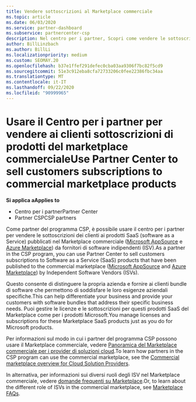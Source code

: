 ```yaml
---
title: Vendere sottoscrizioni al Marketplace commerciale
ms.topic: article
ms.date: 06/03/2020
ms.service: partner-dashboard
ms.subservice: partnercenter-csp
description: Nel centro per i partner, Scopri come vendere le sottoscrizioni dei clienti ai prodotti SaaS pubblicati nel Marketplace commerciale da fornitori di software indipendenti (ISV).
author: BillLinzbach
ms.author: BillLi
ms.localizationpriority: medium
ms.custom: SEOMAY.20
ms.openlocfilehash: b37e1ffef291defec0cba03aa9306f7bc82f5cd9
ms.sourcegitcommit: 51e3c912eba8cfa72733206c0fee22386fbc34aa
ms.translationtype: MT
ms.contentlocale: it-IT
ms.lasthandoff: 09/22/2020
ms.locfileid: "90999965"
---
```

# <a name="use-partner-center-to-sell-customers-subscriptions-to-commercial-marketplace-products"></a><span data-ttu-id="9f9d9-103">Usare il Centro per i partner per vendere ai clienti sottoscrizioni di prodotti del marketplace commerciale</span><span class="sxs-lookup"><span data-stu-id="9f9d9-103">Use Partner Center to sell customers subscriptions to commercial marketplace products</span></span>

<span data-ttu-id="9f9d9-104">**Si applica a**</span><span class="sxs-lookup"><span data-stu-id="9f9d9-104">**Applies to**</span></span>

- <span data-ttu-id="9f9d9-105">Centro per i partner</span><span class="sxs-lookup"><span data-stu-id="9f9d9-105">Partner Center</span></span>
- <span data-ttu-id="9f9d9-106">Partner CSP</span><span class="sxs-lookup"><span data-stu-id="9f9d9-106">CSP partners</span></span>

<span data-ttu-id="9f9d9-107">Come partner del programma CSP, è possibile usare il centro per i partner per vendere le sottoscrizioni dei clienti ai prodotti SaaS (software as a Service) pubblicati nel Marketplace commerciale ([Microsoft AppSource](https://appsource.microsoft.com/) e [Azure Marketplace](https://azuremarketplace.microsoft.com/)) da fornitori di software indipendenti (ISV).</span><span class="sxs-lookup"><span data-stu-id="9f9d9-107">As a partner in the CSP program, you can use Partner Center to sell customers subscriptions to Software as a Service (SaaS) products that have been published to the commercial marketplace ([Microsoft AppSource](https://appsource.microsoft.com/) and [Azure Marketplace](https://azuremarketplace.microsoft.com/)) by Independent Software Vendors (ISVs).</span></span>

<span data-ttu-id="9f9d9-108">Questo consente di distinguere la propria azienda e fornire ai clienti bundle di software che permettono di soddisfare le loro esigenze aziendali specifiche.</span><span class="sxs-lookup"><span data-stu-id="9f9d9-108">This can help differentiate your business and provide your customers with software bundles that address their specific business needs.</span></span> <span data-ttu-id="9f9d9-109">Puoi gestire le licenze e le sottoscrizioni per questi prodotti SaaS del Marketplace come per i prodotti Microsoft.</span><span class="sxs-lookup"><span data-stu-id="9f9d9-109">You manage licenses and subscriptions for these Marketplace SaaS products just as you do for Microsoft products.</span></span>

<span data-ttu-id="9f9d9-110">Per informazioni sul modo in cui i partner del programma CSP possono usare il Marketplace commerciale, vedere [Panoramica del Marketplace commerciale per i provider di soluzioni cloud](csp-commercial-marketplace-overview.md).</span><span class="sxs-lookup"><span data-stu-id="9f9d9-110">To learn how partners in the CSP program can use the commercial marketplace, see the [Commercial marketplace overview for Cloud Solution Providers](csp-commercial-marketplace-overview.md).</span></span>

<span data-ttu-id="9f9d9-111">In alternativa, per informazioni sui diversi ruoli degli ISV nel Marketplace commerciale, vedere [domande frequenti su Marketplace](/azure/marketplace/marketplace-faq-publisher-guide).</span><span class="sxs-lookup"><span data-stu-id="9f9d9-111">Or, to learn about the different role of ISVs in the commercial marketplace, see [Marketplace FAQs](/azure/marketplace/marketplace-faq-publisher-guide).</span></span>